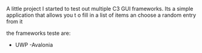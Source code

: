 A little project I started to test out multiple C3 GUI frameworks.
Its a simple application that allows you t o fill in a list of items an choose a random entry from it

the frameworks teste are:

 - UWP
 -Avalonia

